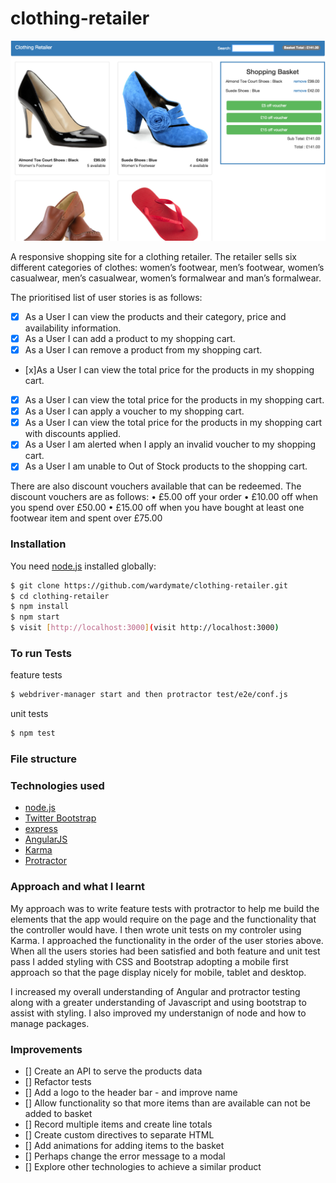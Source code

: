 # clothing-retailer

![Screen shot](public/images/Screen-shot.png)

A responsive shopping site for a clothing retailer. The retailer sells six different categories of clothes: women’s footwear, men’s footwear, women’s casualwear, men’s casualwear, women’s formalwear and man’s formalwear.

The prioritised list of user stories is as follows:
- [x] As a User I can view the products and their category, price and availability information.
- [x] As a User I can add a product to my shopping cart.
- [x] As a User I can remove a product from my shopping cart.
- [x]As a User I can view the total price for the products in my shopping cart.
- [x] As a User I can view the total price for the products in my shopping
cart.
- [x] As a User I can apply a voucher to my shopping cart.
- [x] As a User I can view the total price for the products in my shopping cart with discounts applied.
- [x] As a User I am alerted when I apply an invalid voucher to my shopping cart.
- [x] As a User I am unable to Out of Stock products to the shopping cart.

There are also discount vouchers available that can be redeemed. The discount vouchers are as follows:
• £5.00 off your order
• £10.00 off when you spend over £50.00
• £15.00 off when you have bought at least one footwear item and spent over £75.00

### Installation

You need [node.js](http://nodejs.org) installed globally:

```sh
$ git clone https://github.com/wardymate/clothing-retailer.git
$ cd clothing-retailer
$ npm install
$ npm start
$ visit [http://localhost:3000](visit http://localhost:3000)
```

### To run Tests

feature tests

```sh
$ webdriver-manager start and then protractor test/e2e/conf.js
```
unit tests

```sh
$ npm test
```

### File structure

### Technologies used

* [node.js](http://nodejs.org)
* [Twitter Bootstrap](http://twitter.github.com/bootstrap/)
* [express](http://expressjs.com)
* [AngularJS](http://angularjs.org)
* [Karma](http://karma-runner.github.io/0.12/index.html)
* [Protractor](http://angular.github.io/protractor/#/)

### Approach and what I learnt

My approach was to write feature tests with protractor to help me build the elements that the app would require on the page and the functionality that the controller would have. I then wrote unit tests on my controler using Karma. I approached the functionality in the order of the user stories above. When all the users stories had been satisfied and both feature and unit test pass I added styling with CSS and Bootstrap adopting a mobile first approach so that the page display nicely for mobile, tablet and desktop.

I increased my overall understanding of Angular and protractor testing along with a greater understanding of Javascript and using bootstrap to assist with styling. I also improved my understanign of node and how to manage packages.

### Improvements

- [] Create an API to serve the products data
- [] Refactor tests
- [] Add a logo to the header bar - and improve name
- [] Allow functionality so that more items than are available can not be added to basket
- [] Record multiple items and create line totals
- [] Create custom directives to separate HTML
- [] Add animations for adding items to the basket
- [] Perhaps change the error message to a modal
- [] Explore other technologies to achieve a similar product

